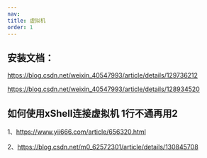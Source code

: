 ```yaml
---
nav:
title: 虚拟机
order: 1
---
```


## 安装文档：

https://blog.csdn.net/weixin_40547993/article/details/129736212

https://blog.csdn.net/weixin_40547993/article/details/128934520

## 如何使用xShell连接虚拟机 1行不通再用2

1、https://www.yii666.com/article/656320.html

2、https://blog.csdn.net/m0_62572301/article/details/130845708